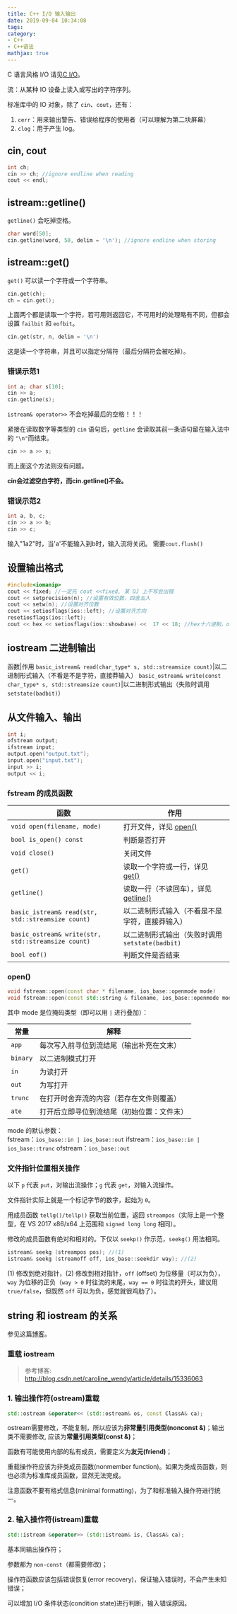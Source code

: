 ```yaml
---
title: C++ I/O 输入输出
date: 2019-09-04 10:34:08
tags:
category:
- C++
- C++语法
mathjax: true
---
```


C 语言风格 I/O 请见[C I/O](../C_IO/)。

流：从某种 IO 设备上读入或写出的字符序列。

标准库中的 IO 对象，除了 `cin`、`cout`，还有：
1. `cerr`：用来输出警告、错误给程序的使用者（可以理解为第二块屏幕）  
2. `clog`：用于产生 log。

## cin, cout

```c++
int ch;
cin >> ch; //ignore endline when reading
cout << endl;
```

## istream::getline()

`getline()` 会吃掉空格。

```c++
char word[50];
cin.getline(word, 50, delim = '\n'); //ignore endline when storing
```

## istream::get()

`get()` 可以读一个字符或一个字符串。

```c++
cin.get(ch);
ch = cin.get();
```

上面两个都是读取一个字符，若可用则返回它，不可用时的处理略有不同，但都会设置 `failbit` 和 `eofbit`。

```c++
cin.get(str, n, delim = '\n')
```

这是读一个字符串，并且可以指定分隔符（最后分隔符会被吃掉）。

### **错误示范1**

```c++
int a; char s[10];
cin >> a;
cin.getline(s);
```

`istream& operator>>` 不会吃掉最后的空格！！！ 

紧接在读取数字等类型的 `cin` 语句后，`getline` 会读取其前一条语句留在输入法中的 `"\n"`而结束。

```c++
cin >> a >> s;
```

而上面这个方法则没有问题。

**cin会过滤空白字符，而cin.getline()不会。**

### **错误示范2**

```c++
int a, b, c;
cin >> a >> b;
cin >> c;
```

输入"1a2"时，当'a'不能输入到b时，输入流将关闭。
需要`cout.flush()`

## 设置输出格式

```c++
#include<iomanip>
cout << fixed; //一定先 cout <<fixed, 某 OJ 上不写会出错
cout << setprecision(n); //设置有效位数，四舍五入
cout << setw(n); //设置对齐位数
cout << setiosflags(ios::left); //设置对齐方向
resetiosflags(ios::left);
cout << hex << setiosflags(ios::showbase) <<  17 << 18; //hex十六进制，oct八进制，dec十进制
```

## iostream 二进制输出

函数|作用
`basic_istream& read(char_type* s, std::streamsize count)`|以二进制形式输入（不看是不是字符，直接莽输入）
`basic_ostream& write(const char_type* s, std::streamsize count)`|以二进制形式输出（失败时调用 `setstate(badbit)`）

## 从文件输入、输出

```c++
int i;
ofstream output;
ifstream input;
output.open("output.txt");
input.open("input.txt");
input >> i;
output << i;
```

### fstream 的成员函数

函数|作用
-|-
`void open(filename, mode)`|打开文件，详见 [open()](#open)
`bool is_open() const`|判断是否打开
`void close()`|关闭文件
`get()`|读取一个字符或一行，详见 [get()](#istreamget)
`getline()`|读取一行（不读回车），详见 [getline()](#istreamgetline)
`basic_istream& read(str, std::streamsize count)`|以二进制形式输入（不看是不是字符，直接莽输入）
`basic_ostream& write(str, std::streamsize count)`|以二进制形式输出（失败时调用 `setstate(badbit)`
`bool eof()`|判断文件是否结束

### open()

```c++
void fstream::open(const char * filename, ios_base::openmode mode)
void fstream::open(const std::string & filename, ios_base::openmode mode)
```

其中 mode 是位掩码类型（即可以用 `|` 进行叠加）：

常量|解释
-|-
`app`|每次写入前寻位到流结尾（输出补充在文末）
`binary`|以二进制模式打开
`in`|为读打开
`out`|为写打开
`trunc`|在打开时舍弃流的内容（若存在文件则覆盖）
`ate`|打开后立即寻位到流结尾（初始位置：文件末）

mode 的默认参数：  
fstream：`ios_base::in | ios_base::out`
ifstream：`ios_base::in | ios_base::trunc`
ofstream：`ios_base::out`

### 文件指针位置相关操作

以下 `p` 代表 `put`，对输出流操作；`g` 代表 `get`，对输入流操作。

文件指针实际上就是一个标记字节的数字，起始为 `0`。

用成员函数 `tellg()/tellp()` 获取当前位置，返回 `streampos`（实际上是一个整型，在 VS 2017 x86/x64 上范围和 `signed long long` 相同）。

修改的成员函数有绝对和相对的。下仅以 `seekp()` 作示范，`seekg()` 用法相同。

```c++
istream& seekg (streampos pos); //(1)
istream& seekg (streamoff off, ios_base::seekdir way); //(2)
```

(1) 修改到绝对指针，(2) 修改到相对指针，`off` (offset) 为位移量（可以为负），`way` 为位移的正负（`way > 0` 时往流的末尾，`way == 0` 时往流的开头，建议用 `true/false`，但既然 `off` 可以为负，感觉就很鸡肋了）。

## string 和 iostream 的关系

参见这篇[博客](../string/#string-和-iostream-的关系)。

### 重载 iostream

> 参考博客: http://blog.csdn.net/caroline_wendy/article/details/15336063

### 1. 输出操作符(ostream)重载

```c++
std::ostream &operator<< (std::ostream& os, const ClassA& ca);
```

ostream需要修改，不能复制，所以应该为**非常量引用类型(nonconst &)**；输出类不需要修改, 应该为**常量引用类型(const &)**；

函数有可能使用内部的私有成员，需要定义为**友元(friend)**；

重载操作符应该为非类成员函数(nonmember function)。如果为类成员函数，则也必须为标准库成员函数，显然无法完成。

注意函数不要有格式信息(minimal formatting)，为了和标准输入操作符进行统一。

### 2. 输入操作符(istream)重载

```c++
std::istream &operator>> (std::istream& is, ClassA& ca);
```

基本同输出操作符；

参数都为 `non-const`（都需要修改)；

操作符函数应该包括错误恢复(error recovery)，保证输入错误时，不会产生未知错误；

可以增加 I/O 条件状态(condition state)进行判断，输入错误原因。
